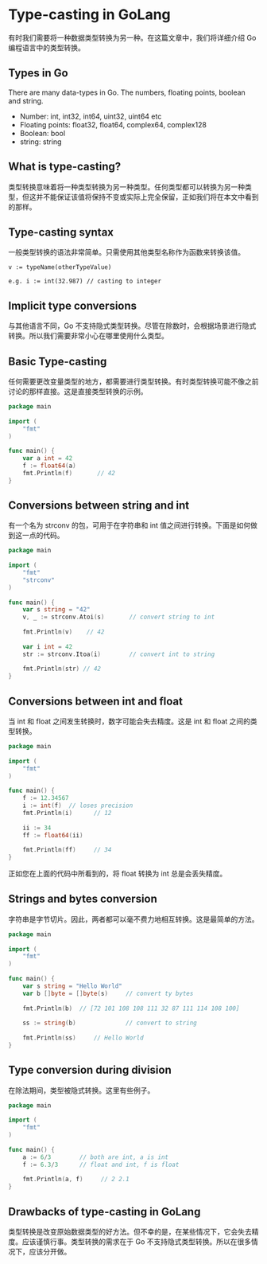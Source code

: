 # Type-casting in GoLang

有时我们需要将一种数据类型转换为另一种。在这篇文章中，我们将详细介绍 Go 编程语言中的类型转换。

## Types in Go

There are many data-types in Go. The numbers, floating points, boolean and string.

- Number: int, int32, int64, uint32, uint64 etc
- Floating points: float32, float64, complex64, complex128
- Boolean: bool
- string: string

## What is type-casting?

类型转换意味着将一种类型转换为另一种类型。任何类型都可以转换为另一种类型，但这并不能保证该值将保持不变或实际上完全保留，正如我们将在本文中看到的那样。

## Type-casting syntax

一般类型转换的语法非常简单。只需使用其他类型名称作为函数来转换该值。

```shell
v := typeName(otherTypeValue)

e.g. i := int(32.987) // casting to integer
```

## Implicit type conversions

与其他语言不同，Go 不支持隐式类型转换。尽管在除数时，会根据场景进行隐式转换。所以我们需要非常小心在哪里使用什么类型。

## Basic Type-casting

任何需要更改变量类型的地方，都需要进行类型转换。有时类型转换可能不像之前讨论的那样直接。这是直接类型转换的示例。

```go
package main
 
import (
    "fmt"
)
 
func main() {
    var a int = 42
    f := float64(a)
    fmt.Println(f)       // 42
}
```

## Conversions between string and int

有一个名为 strconv 的包，可用于在字符串和 int 值之间进行转换。下面是如何做到这一点的代码。

```go
package main
 
import (
    "fmt"
    "strconv"
)
 
func main() {
    var s string = "42"
    v, _ := strconv.Atoi(s)       // convert string to int
     
    fmt.Println(v)    // 42
     
    var i int = 42
    str := strconv.Itoa(i)        // convert int to string
     
    fmt.Println(str) // 42
}
```

##  Conversions between int and float

当 int 和 float 之间发生转换时，数字可能会失去精度。这是 int 和 float 之间的类型转换。

```go
package main
 
import (
    "fmt"
)
 
func main() {
    f := 12.34567
    i := int(f)  // loses precision
    fmt.Println(i)      // 12
     
    ii := 34
    ff := float64(ii)
     
    fmt.Println(ff)     // 34
}
```
正如您在上面的代码中所看到的，将 float 转换为 int 总是会丢失精度。

## Strings and bytes conversion

字符串是字节切片。因此，两者都可以毫不费力地相互转换。这是最简单的方法。

```go
package main
 
import (
    "fmt"
)
 
func main() {
    var s string = "Hello World"
    var b []byte = []byte(s)     // convert ty bytes
     
    fmt.Println(b)  // [72 101 108 108 111 32 87 111 114 108 100]
     
    ss := string(b)              // convert to string
     
    fmt.Println(ss)     // Hello World
}
```

## Type conversion during division

在除法期间，类型被隐式转换。这里有些例子。

```go
package main
 
import (
    "fmt"
)
 
func main() {
    a := 6/3        // both are int, a is int
    f := 6.3/3      // float and int, f is float
     
    fmt.Println(a, f)     // 2 2.1
}
```

## Drawbacks of type-casting in GoLang

类型转换是改变原始数据类型的好方法。但不幸的是，在某些情况下，它会失去精度。应该谨慎行事。类型转换的需求在于 Go 不支持隐式类型转换。所以在很多情况下，应该分开做。




